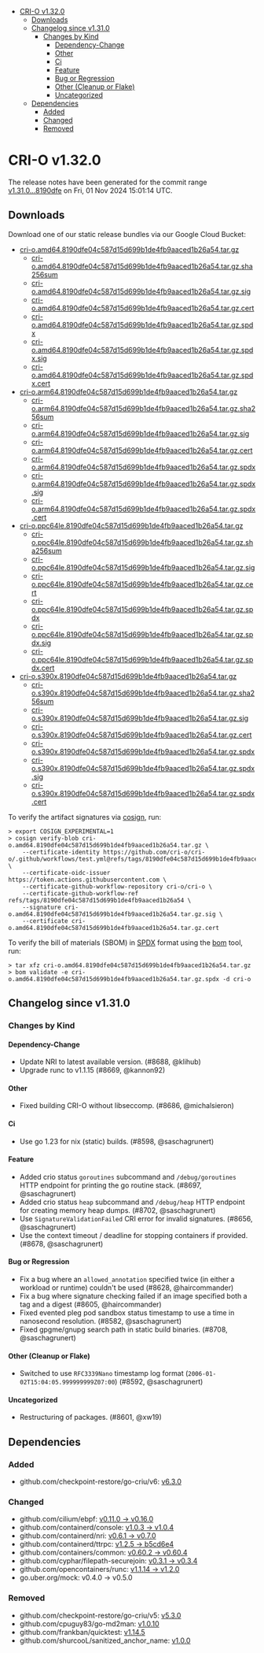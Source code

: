 - [CRI-O v1.32.0](#cri-o-v1320)
  - [Downloads](#downloads)
  - [Changelog since v1.31.0](#changelog-since-v1310)
    - [Changes by Kind](#changes-by-kind)
      - [Dependency-Change](#dependency-change)
      - [Other](#other)
      - [Ci](#ci)
      - [Feature](#feature)
      - [Bug or Regression](#bug-or-regression)
      - [Other (Cleanup or Flake)](#other-cleanup-or-flake)
      - [Uncategorized](#uncategorized)
  - [Dependencies](#dependencies)
    - [Added](#added)
    - [Changed](#changed)
    - [Removed](#removed)

# CRI-O v1.32.0

The release notes have been generated for the commit range
[v1.31.0...8190dfe](https://github.com/cri-o/cri-o/compare/v1.31.0...v1.32.0) on Fri, 01 Nov 2024 15:01:14 UTC.

## Downloads

Download one of our static release bundles via our Google Cloud Bucket:

- [cri-o.amd64.8190dfe04c587d15d699b1de4fb9aaced1b26a54.tar.gz](https://storage.googleapis.com/cri-o/artifacts/cri-o.amd64.8190dfe04c587d15d699b1de4fb9aaced1b26a54.tar.gz)
  - [cri-o.amd64.8190dfe04c587d15d699b1de4fb9aaced1b26a54.tar.gz.sha256sum](https://storage.googleapis.com/cri-o/artifacts/cri-o.amd64.8190dfe04c587d15d699b1de4fb9aaced1b26a54.tar.gz.sha256sum)
  - [cri-o.amd64.8190dfe04c587d15d699b1de4fb9aaced1b26a54.tar.gz.sig](https://storage.googleapis.com/cri-o/artifacts/cri-o.amd64.8190dfe04c587d15d699b1de4fb9aaced1b26a54.tar.gz.sig)
  - [cri-o.amd64.8190dfe04c587d15d699b1de4fb9aaced1b26a54.tar.gz.cert](https://storage.googleapis.com/cri-o/artifacts/cri-o.amd64.8190dfe04c587d15d699b1de4fb9aaced1b26a54.tar.gz.cert)
  - [cri-o.amd64.8190dfe04c587d15d699b1de4fb9aaced1b26a54.tar.gz.spdx](https://storage.googleapis.com/cri-o/artifacts/cri-o.amd64.8190dfe04c587d15d699b1de4fb9aaced1b26a54.tar.gz.spdx)
  - [cri-o.amd64.8190dfe04c587d15d699b1de4fb9aaced1b26a54.tar.gz.spdx.sig](https://storage.googleapis.com/cri-o/artifacts/cri-o.amd64.8190dfe04c587d15d699b1de4fb9aaced1b26a54.tar.gz.spdx.sig)
  - [cri-o.amd64.8190dfe04c587d15d699b1de4fb9aaced1b26a54.tar.gz.spdx.cert](https://storage.googleapis.com/cri-o/artifacts/cri-o.amd64.8190dfe04c587d15d699b1de4fb9aaced1b26a54.tar.gz.spdx.cert)
- [cri-o.arm64.8190dfe04c587d15d699b1de4fb9aaced1b26a54.tar.gz](https://storage.googleapis.com/cri-o/artifacts/cri-o.arm64.8190dfe04c587d15d699b1de4fb9aaced1b26a54.tar.gz)
  - [cri-o.arm64.8190dfe04c587d15d699b1de4fb9aaced1b26a54.tar.gz.sha256sum](https://storage.googleapis.com/cri-o/artifacts/cri-o.arm64.8190dfe04c587d15d699b1de4fb9aaced1b26a54.tar.gz.sha256sum)
  - [cri-o.arm64.8190dfe04c587d15d699b1de4fb9aaced1b26a54.tar.gz.sig](https://storage.googleapis.com/cri-o/artifacts/cri-o.arm64.8190dfe04c587d15d699b1de4fb9aaced1b26a54.tar.gz.sig)
  - [cri-o.arm64.8190dfe04c587d15d699b1de4fb9aaced1b26a54.tar.gz.cert](https://storage.googleapis.com/cri-o/artifacts/cri-o.arm64.8190dfe04c587d15d699b1de4fb9aaced1b26a54.tar.gz.cert)
  - [cri-o.arm64.8190dfe04c587d15d699b1de4fb9aaced1b26a54.tar.gz.spdx](https://storage.googleapis.com/cri-o/artifacts/cri-o.arm64.8190dfe04c587d15d699b1de4fb9aaced1b26a54.tar.gz.spdx)
  - [cri-o.arm64.8190dfe04c587d15d699b1de4fb9aaced1b26a54.tar.gz.spdx.sig](https://storage.googleapis.com/cri-o/artifacts/cri-o.arm64.8190dfe04c587d15d699b1de4fb9aaced1b26a54.tar.gz.spdx.sig)
  - [cri-o.arm64.8190dfe04c587d15d699b1de4fb9aaced1b26a54.tar.gz.spdx.cert](https://storage.googleapis.com/cri-o/artifacts/cri-o.arm64.8190dfe04c587d15d699b1de4fb9aaced1b26a54.tar.gz.spdx.cert)
- [cri-o.ppc64le.8190dfe04c587d15d699b1de4fb9aaced1b26a54.tar.gz](https://storage.googleapis.com/cri-o/artifacts/cri-o.ppc64le.8190dfe04c587d15d699b1de4fb9aaced1b26a54.tar.gz)
  - [cri-o.ppc64le.8190dfe04c587d15d699b1de4fb9aaced1b26a54.tar.gz.sha256sum](https://storage.googleapis.com/cri-o/artifacts/cri-o.ppc64le.8190dfe04c587d15d699b1de4fb9aaced1b26a54.tar.gz.sha256sum)
  - [cri-o.ppc64le.8190dfe04c587d15d699b1de4fb9aaced1b26a54.tar.gz.sig](https://storage.googleapis.com/cri-o/artifacts/cri-o.ppc64le.8190dfe04c587d15d699b1de4fb9aaced1b26a54.tar.gz.sig)
  - [cri-o.ppc64le.8190dfe04c587d15d699b1de4fb9aaced1b26a54.tar.gz.cert](https://storage.googleapis.com/cri-o/artifacts/cri-o.ppc64le.8190dfe04c587d15d699b1de4fb9aaced1b26a54.tar.gz.cert)
  - [cri-o.ppc64le.8190dfe04c587d15d699b1de4fb9aaced1b26a54.tar.gz.spdx](https://storage.googleapis.com/cri-o/artifacts/cri-o.ppc64le.8190dfe04c587d15d699b1de4fb9aaced1b26a54.tar.gz.spdx)
  - [cri-o.ppc64le.8190dfe04c587d15d699b1de4fb9aaced1b26a54.tar.gz.spdx.sig](https://storage.googleapis.com/cri-o/artifacts/cri-o.ppc64le.8190dfe04c587d15d699b1de4fb9aaced1b26a54.tar.gz.spdx.sig)
  - [cri-o.ppc64le.8190dfe04c587d15d699b1de4fb9aaced1b26a54.tar.gz.spdx.cert](https://storage.googleapis.com/cri-o/artifacts/cri-o.ppc64le.8190dfe04c587d15d699b1de4fb9aaced1b26a54.tar.gz.spdx.cert)
- [cri-o.s390x.8190dfe04c587d15d699b1de4fb9aaced1b26a54.tar.gz](https://storage.googleapis.com/cri-o/artifacts/cri-o.s390x.8190dfe04c587d15d699b1de4fb9aaced1b26a54.tar.gz)
  - [cri-o.s390x.8190dfe04c587d15d699b1de4fb9aaced1b26a54.tar.gz.sha256sum](https://storage.googleapis.com/cri-o/artifacts/cri-o.s390x.8190dfe04c587d15d699b1de4fb9aaced1b26a54.tar.gz.sha256sum)
  - [cri-o.s390x.8190dfe04c587d15d699b1de4fb9aaced1b26a54.tar.gz.sig](https://storage.googleapis.com/cri-o/artifacts/cri-o.s390x.8190dfe04c587d15d699b1de4fb9aaced1b26a54.tar.gz.sig)
  - [cri-o.s390x.8190dfe04c587d15d699b1de4fb9aaced1b26a54.tar.gz.cert](https://storage.googleapis.com/cri-o/artifacts/cri-o.s390x.8190dfe04c587d15d699b1de4fb9aaced1b26a54.tar.gz.cert)
  - [cri-o.s390x.8190dfe04c587d15d699b1de4fb9aaced1b26a54.tar.gz.spdx](https://storage.googleapis.com/cri-o/artifacts/cri-o.s390x.8190dfe04c587d15d699b1de4fb9aaced1b26a54.tar.gz.spdx)
  - [cri-o.s390x.8190dfe04c587d15d699b1de4fb9aaced1b26a54.tar.gz.spdx.sig](https://storage.googleapis.com/cri-o/artifacts/cri-o.s390x.8190dfe04c587d15d699b1de4fb9aaced1b26a54.tar.gz.spdx.sig)
  - [cri-o.s390x.8190dfe04c587d15d699b1de4fb9aaced1b26a54.tar.gz.spdx.cert](https://storage.googleapis.com/cri-o/artifacts/cri-o.s390x.8190dfe04c587d15d699b1de4fb9aaced1b26a54.tar.gz.spdx.cert)

To verify the artifact signatures via [cosign](https://github.com/sigstore/cosign), run:

```console
> export COSIGN_EXPERIMENTAL=1
> cosign verify-blob cri-o.amd64.8190dfe04c587d15d699b1de4fb9aaced1b26a54.tar.gz \
    --certificate-identity https://github.com/cri-o/cri-o/.github/workflows/test.yml@refs/tags/8190dfe04c587d15d699b1de4fb9aaced1b26a54 \
    --certificate-oidc-issuer https://token.actions.githubusercontent.com \
    --certificate-github-workflow-repository cri-o/cri-o \
    --certificate-github-workflow-ref refs/tags/8190dfe04c587d15d699b1de4fb9aaced1b26a54 \
    --signature cri-o.amd64.8190dfe04c587d15d699b1de4fb9aaced1b26a54.tar.gz.sig \
    --certificate cri-o.amd64.8190dfe04c587d15d699b1de4fb9aaced1b26a54.tar.gz.cert
```

To verify the bill of materials (SBOM) in [SPDX](https://spdx.org) format using the [bom](https://sigs.k8s.io/bom) tool, run:

```console
> tar xfz cri-o.amd64.8190dfe04c587d15d699b1de4fb9aaced1b26a54.tar.gz
> bom validate -e cri-o.amd64.8190dfe04c587d15d699b1de4fb9aaced1b26a54.tar.gz.spdx -d cri-o
```

## Changelog since v1.31.0

### Changes by Kind

#### Dependency-Change
 - Update NRI to latest available version. (#8688, @klihub)
 - Upgrade runc to v1.1.15 (#8669, @kannon92)

#### Other
 - Fixed building CRI-O without libseccomp. (#8686, @michalsieron)

#### Ci
 - Use go 1.23 for nix (static) builds. (#8598, @saschagrunert)

#### Feature
 - Added crio status `goroutines` subcommand and `/debug/goroutines` HTTP endpoint for printing the go routine stack. (#8697, @saschagrunert)
 - Added crio status `heap` subcommand and `/debug/heap` HTTP endpoint for creating memory heap dumps. (#8702, @saschagrunert)
 - Use `SignatureValidationFailed` CRI error for invalid signatures. (#8656, @saschagrunert)
 - Use the context timeout / deadline for stopping containers if provided. (#8678, @saschagrunert)

#### Bug or Regression
 - Fix a bug where an `allowed_annotation` specified twice (in either a workload or runtime) couldn't be used (#8628, @haircommander)
 - Fix a bug where signature checking failed if an image specified both a tag and a digest (#8605, @haircommander)
 - Fixed evented pleg pod sandbox status timestamp to use a time in nanosecond resolution. (#8582, @saschagrunert)
 - Fixed gpgme/gnupg search path in static build binaries. (#8708, @saschagrunert)

#### Other (Cleanup or Flake)
 - Switched to use `RFC3339Nano` timestamp log format (`2006-01-02T15:04:05.999999999Z07:00`) (#8592, @saschagrunert)

#### Uncategorized
 - Restructuring of packages. (#8601, @xw19)

## Dependencies

### Added
- github.com/checkpoint-restore/go-criu/v6: [v6.3.0](https://github.com/checkpoint-restore/go-criu/tree/v6.3.0)

### Changed
- github.com/cilium/ebpf: [v0.11.0 → v0.16.0](https://github.com/cilium/ebpf/compare/v0.11.0...v0.16.0)
- github.com/containerd/console: [v1.0.3 → v1.0.4](https://github.com/containerd/console/compare/v1.0.3...v1.0.4)
- github.com/containerd/nri: [v0.6.1 → v0.7.0](https://github.com/containerd/nri/compare/v0.6.1...v0.7.0)
- github.com/containerd/ttrpc: [v1.2.5 → b5cd6e4](https://github.com/containerd/ttrpc/compare/v1.2.5...b5cd6e4)
- github.com/containers/common: [v0.60.2 → v0.60.4](https://github.com/containers/common/compare/v0.60.2...v0.60.4)
- github.com/cyphar/filepath-securejoin: [v0.3.1 → v0.3.4](https://github.com/cyphar/filepath-securejoin/compare/v0.3.1...v0.3.4)
- github.com/opencontainers/runc: [v1.1.14 → v1.2.0](https://github.com/opencontainers/runc/compare/v1.1.14...v1.2.0)
- go.uber.org/mock: v0.4.0 → v0.5.0

### Removed
- github.com/checkpoint-restore/go-criu/v5: [v5.3.0](https://github.com/checkpoint-restore/go-criu/tree/v5.3.0)
- github.com/cpuguy83/go-md2man: [v1.0.10](https://github.com/cpuguy83/go-md2man/tree/v1.0.10)
- github.com/frankban/quicktest: [v1.14.5](https://github.com/frankban/quicktest/tree/v1.14.5)
- github.com/shurcooL/sanitized_anchor_name: [v1.0.0](https://github.com/shurcooL/sanitized_anchor_name/tree/v1.0.0)
